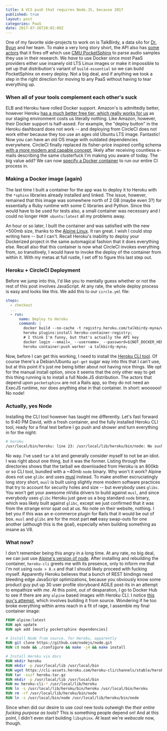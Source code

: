 ```yaml
---
title: A VCS push that requires Node.JS, because 2017
published: true
layout: post
categories: PaaS
date: 2017-07-26T20:02:09Z
---
```


One of my favorite side-projects to work on is TalkBirdy, a data silo for [Dr. Byun](http://steinhardt.nyu.edu/faculty/Tara_McAllister_Byun) and her team. To make a very long story short, the API also has [some actors](http://steinhardt.nyu.edu/faculty/Tara_McAllister_Byun) that it fires off which use [CMU PocketSphinx](https://en.wikipedia.org/wiki/CMU_Sphinx#PocketSphinx) to parse audio samples they use in their research. We _have_ to use Docker since most PaaS providers either use insanely old LTS Linux images or make it impossible to set up that distribution's variant of `build-essential` so we can build PocketSphinx on every deploy. Not a big deal, and if anything we took a step in the right direction for moving to any PaaS without having to tear everything up. 


### When all of your tools complement each other's suck

ELB and Heroku have rolled Docker support. Amazon's is admittedly better, however Heroku [has a much better free tier, which really works for us](https://www.youtube.com/watch?v=sztf4hcGrB4) as our staging environment costs us literally nothing. Like Amazon, however, their Docker support is half-assed. For example, the "deploy button" in the Heroku dashboard does not work -- and deploying from CircleCI does not work either because they too use an ages old Ubuntu LTS image. Fantastic! Now you can have an old OS image with outdated dependencies everywhere. CircleCI finally replaced its fisher-price inspired config schema [with a more modern and capable concept](https://circleci.com/docs/2.0/migrating-from-1-2/), likely after receiving countless e-mails describing the same clusterfuck I'm making you aware of today. The big value add? We can now [specify a Docker container](https://circleci.com/docs/2.0/custom-images/) to run our entire CI process in.

### Making a Docker image (again)

The last time I built a container for the app was to deploy it to Heroku with the `*sphinx` libraries already installed and linked. The issue, however, remained that this image was somewhere north of 2 GB (maybe even 3?) for essentially a Ruby runtime with some C libraries and Python. Since this would have to be used for tests also, a small container was necessary and I could no longer `FROM ubuntu:latest` all my problems away. 

An hour or so later, I built the container and was satisfied with the new <500mb size, thanks to the [Alpine Linux](https://hub.docker.com/_/alpine/). It ran great. I wish I could stop writing here -- but I can't. Recall Heroku's inability to deploy your Dockerized project in the same automagical fashion that it does everything else. Recall also that this container is now what CircleCI invokes everything from, so transitively, I would have to invoke the deploy of the container from within it. With my metas at full rustle, I set off to figure this last step out. 

### Heroku + CircleCI Deployment

Before we jump into this, I'd like you to mentally guess whether or not the rest of this post involves JavaScript. At any rate, the whole deploy process is easy and looks like this. We add this to our `circle.yml` file:

```yaml
steps:
  - checkout
  ...
  - run:
      name: Deploy to Heroku
      command: |
        docker build --no-cache -t registry.heroku.com/talkbirdy-myna/worker .;
        heroku plugins:install heroku-container-registry;
        # I think I'm funny, but that's actually the API key
        docker login --email=_ --username=_ --password=${NOT_DOCKER_HEROKU_API_KEY} registry.heroku.com;
        heroku container:push worker -a talkbirdy-myna;
```

Now, before I can get this working, I need to install the [Heroku CLI tool](https://devcenter.heroku.com/articles/heroku-cli#standalone). Of course there's a Debian/Ubuntu `apt-get` sugar way into this that I can't use, but at this point it's just me being bitter about not having nice things. We opt for the manual install option, since it seems that the only other way to get this thing running is to install a full Node.JS distribution. The actors that depend upon `pocketsphinx` are not a Rails app, so they do not need an ExecJS runtime, nor does anything else in that container. In short: woooooo! No node!

### Actually, yes Node

Installing the CLI tool however has taught me differently. Let's fast forward to 9:40 PM David, with a fresh container, and the fully installed Heroku CLI tool, ready for a final test before I go push and shower and turn everything in for the night:

```bash
# heroku
/usr/local/bin/heroku: line 23: /usr/local/lib/heroku/bin/node: No such file or directory
```

No way. I've used `tar` a lot and generally consider myself to not be an idiot. I was right about one thing, but it was the former. Listing through the directories shows that the tarball we downloaded from Heroku is an 800kb or so CLI tool, bundled with a ~40mb `node` binary. Why won't it work? Alpine does not use `glibc` and uses [musl](https://www.musl-libc.org/faq.html) instead. To make another excruciatingly long story short, `musl` is built using slightly more modern software practices that try to account for security holes and size -- but everybody uses `glibc`. You won't get your awesome nVidia drivers to build against `musl`, and since everybody uses `glibc` Heroku just gave us a bog standard `node` binary, which was likely built against `glibc`, except we just confirmed that it was from the strange error spat out at us. No note on their website, nothing. I bet you if this was an e-commerce plugin for Rails that it would be out of box. `musl` and `glibc` are for the most part **not** easy swap-outs for one another (although this is the goal), especially when building something as insane as V8. 

### What now?

I don't remember being this angry in a long time. At any rate, no big deal, we can just use [Alpine's version of node](https://pkgs.alpinelinux.org/package/edge/main/x86_64/nodejs). After installing and rebuilding the container, `heroku-cli` greets me with its presence, only to inform me that I'm not using `node > 8.x` and that I should likely proceed with fucking myself. Apparently Heroku believes that a bunch of REST bindings need bleeding edge JavaScript optimizations, because you obviously know some product guy put up 30 user profile storyboard AGILE post-its in an attempt to empathize with _me_. At this point, out of desparation, I go to Docker Hub to see if there are any `alpine` based images with Heroku CLI. I notice [this guy's attempt](https://hub.docker.com/r/wingrunr21/alpine-heroku-cli/), which involves building it from source. Wondering if he too broke everything within arms reach in a fit of rage, I assemble my final container image:

```dockerfile
FROM alpine:latest
RUN apk update
RUN apk add [mostly pocketsphinx dependencies]

# Install Node from source, for Heroku, apparently
RUN git clone https://github.com/nodejs/node.git
RUN cd node && ./configure && make -j4 && make install

# Install Heroku via docs
RUN mkdir heroku
RUN mkdir -p /usr/local/lib /usr/local/bin
RUN wget https://cli-assets.heroku.com/heroku-cli/channels/stable/heroku-cli-linux-x64.tar.gz -O heroku.tar.gz
RUN tar -xvzf heroku.tar.gz
RUN mkdir -p /usr/local/lib /usr/local/bin
RUN mv heroku-cli-* /usr/local/lib/heroku
RUN ln -s /usr/local/lib/heroku/bin/heroku /usr/local/bin/heroku
RUN rm -rf /usr/local/lib/heroku/bin/node
RUN ln -s /usr/local/bin/node /usr/local/lib/heroku/bin/node
```

Since when did our desire to use cool new tools outweigh the _their entire fucking purpose as tools_? This is something people depend on! And at this point, I didn't even start building `libsphinx`. At least we're _webscale_ now, though.
